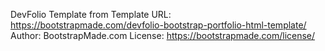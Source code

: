 DevFolio Template from
Template URL: https://bootstrapmade.com/devfolio-bootstrap-portfolio-html-template/
Author: BootstrapMade.com
License: https://bootstrapmade.com/license/
